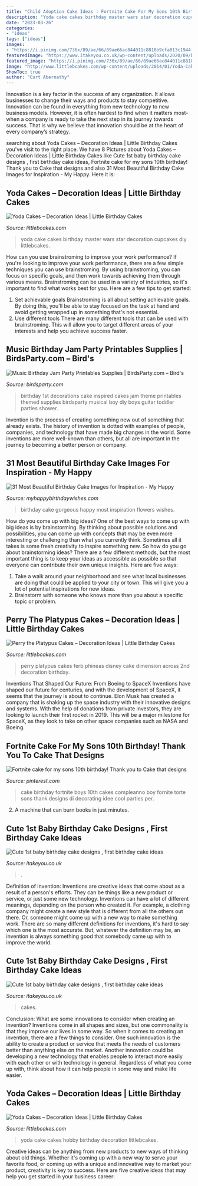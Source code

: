 ```yaml
---
title: "Child Adoption Cake Ideas : Fortnite Cake For My Sons 10th Birthday! Thank You To Cake That Designs"
description: "Yoda cake cakes birthday master wars star decoration cupcakes diy littlebcakes"
date: "2023-03-26"
categories:
- "ideas"
tags: ["ideas"]
images:
- "https://i.pinimg.com/736x/89/ae/66/89ae66ac844011c8818b9cfa813c1944.jpg"
featuredImage: "https://www.itakeyou.co.uk/wp-content/uploads/2020/09/birthday-cakes-1-397x580.jpg"
featured_image: "https://i.pinimg.com/736x/89/ae/66/89ae66ac844011c8818b9cfa813c1944.jpg"
image: "http://www.littlebcakes.com/wp-content/uploads/2014/01/Yoda-Cake-Images.jpg"
ShowToc: true
author: "Curt Abernathy"
---
```



Innovation is a key factor in the success of any organization. It allows businesses to change their ways and products to stay competitive. Innovation can be found in everything from new technology to new business models. However, it is often hardest to find when it matters most- when a company is ready to take the next step in its journey towards success. That is why we believe that innovation should be at the heart of every company’s strategy.

	

		
searching about Yoda Cakes – Decoration Ideas | Little Birthday Cakes you've visit to the right place. We have 8 Pictures about Yoda Cakes – Decoration Ideas | Little Birthday Cakes like Cute 1st baby birthday cake designs , first birthday cake ideas, Fortnite cake for my sons 10th birthday! Thank you to Cake that designs and also 31 Most Beautiful Birthday Cake Images for Inspiration - My Happy. Here it is:
		
    
## Yoda Cakes – Decoration Ideas | Little Birthday Cakes

<img loading=lazy src="https://www.littlebcakes.com/wp-content/uploads/2014/01/Yoda-Cakes.jpg" onerror="this.onerror=null;this.src='https://tse3.mm.bing.net/th?id=OIP.nhe6tv0GD139yDpoMOae9wHaHv&amp;pid=15.1';" alt="Yoda Cakes – Decoration Ideas | Little Birthday Cakes">

_Source: littlebcakes.com_

>yoda cake cakes birthday master wars star decoration cupcakes diy littlebcakes. 

	

How can you use brainstroming to improve your work performance?
If you're looking to improve your work performance, there are a few simple techniques you can use brainstroming. By using brainstroming, you can focus on specific goals, and then work towards achieving them through various means. Brainstroming can be used in a variety of industries, so it's important to find what works best for you. Here are a few tips to get started: 
1. Set achievable goals
Brainstroming is all about setting achievable goals. By doing this, you'll be able to stay focused on the task at hand and avoid getting wrapped up in something that's not essential. 
2. Use different tools
There are many different tools that can be used with brainstroming. This will allow you to target different areas of your interests and help you achieve success faster. 

    
## Music Birthday Jam Party Printables Supplies | BirdsParty.com – Bird&#039;s

<img loading=lazy src="http://cdn.shopify.com/s/files/1/1644/7575/products/musical-birthday-cake-guitar-piano-record_1024x1024.png?v=1481200591" onerror="this.onerror=null;this.src='https://tse3.mm.bing.net/th?id=OIP.eeHqKGvqvrEU1upkL7stvgHaKr&amp;pid=15.1';" alt="Music Birthday Jam Party Printables Supplies | BirdsParty.com – Bird&#039;s">

_Source: birdsparty.com_

>birthday 1st decorations cake inspired cakes jam theme printables themed supplies birdsparty musical boy diy boys guitar toddler parties shower. 

	

Invention is the process of creating something new out of something that already exists. The history of invention is dotted with examples of people, companies, and technology that have made big changes in the world. Some inventions are more well-known than others, but all are important in the journey to becoming a better person or company.

    
## 31 Most Beautiful Birthday Cake Images For Inspiration - My Happy

<img loading=lazy src="https://www.myhappybirthdaywishes.com/wp-content/uploads/2016/01/gorgeous-birthday-cake-images-with-flowers.jpg" onerror="this.onerror=null;this.src='https://tse3.mm.bing.net/th?id=OIP.QgypCybFwBwio4WYKEvPUAHaKP&amp;pid=15.1';" alt="31 Most Beautiful Birthday Cake Images for Inspiration - My Happy">

_Source: myhappybirthdaywishes.com_

>birthday cake gorgeous happy most inspiration flowers wishes. 

	

How do you come up with big ideas?
One of the best ways to come up with big ideas is by brainstorming. By thinking about possible solutions and possibilities, you can come up with concepts that may be even more interesting or challenging than what you currently think. Sometimes all it takes is some fresh creativity to inspire something new. So how do you go about brainstorming ideas? There are a few different methods, but the most important thing is to keep your ideas as accessible as possible so that everyone can contribute their own unique insights. Here are five ways: 
1) Take a walk around your neighborhood and see what local businesses are doing that could be applied to your city or town. This will give you a lot of potential inspirations for new ideas. 
2) Brainstorm with someone who knows more than you about a specific topic or problem.

    
## Perry The Platypus Cakes – Decoration Ideas | Little Birthday Cakes

<img loading=lazy src="https://www.littlebcakes.com/wp-content/uploads/2014/05/Perry-the-Platypus-Cakes-Ideas.jpg" onerror="this.onerror=null;this.src='https://tse4.mm.bing.net/th?id=OIP.CPaoQAsZIuScHI8KBTjuvAHaFj&amp;pid=15.1';" alt="Perry the Platypus Cakes – Decoration Ideas | Little Birthday Cakes">

_Source: littlebcakes.com_

>perry platypus cakes ferb phineas disney cake dimension across 2nd decoration birthday. 

	

Inventions That Shaped Our Future: From Boeing to SpaceX
Inventions have shaped our future for centuries, and with the development of SpaceX, it seems that the journey is about to continue. Elon Musk has created a company that is shaking up the space industry with their innovative designs and systems. With the help of donations from private investors, they are looking to launch their first rocket in 2019. This will be a major milestone for SpaceX, as they look to take on other space companies such as NASA and Boeing.

    
## Fortnite Cake For My Sons 10th Birthday! Thank You To Cake That Designs

<img loading=lazy src="https://i.pinimg.com/736x/89/ae/66/89ae66ac844011c8818b9cfa813c1944.jpg" onerror="this.onerror=null;this.src='https://tse4.mm.bing.net/th?id=OIP.NOQFN3JcIMbWSAC-NHaU6AHaJ3&amp;pid=15.1';" alt="Fortnite cake for my sons 10th birthday! Thank you to Cake that designs">

_Source: pinterest.com_

>cake birthday fortnite boys 10th cakes compleanno boy fornite torte sons thank designs di decorating idee cool parties per. 

	

2. A machine that can burn books in just minutes.

    
## Cute 1st Baby Birthday Cake Designs , First Birthday Cake Ideas

<img loading=lazy src="https://www.itakeyou.co.uk/wp-content/uploads/2020/09/1st-brithday-cake-2.jpg" onerror="this.onerror=null;this.src='https://tse3.mm.bing.net/th?id=OIP.GFFU3zEQZjNS2JVp1abEigHaOS&amp;pid=15.1';" alt="Cute 1st baby birthday cake designs , first birthday cake ideas">

_Source: itakeyou.co.uk_

>. 

	

Definition of invention:
Inventions are creative ideas that come about as a result of a person's efforts. They can be things like a new product or service, or just some new technology. Inventions can have a lot of different meanings, depending on the person who created it. For example, a clothing company might create a new style that is different from all the others out there. Or, someone might come up with a new way to make something work. There are so many different definitions for inventions, it's hard to say which one is the most accurate. But, whatever the definition may be, an invention is always something good that somebody came up with to improve the world.

    
## Cute 1st Baby Birthday Cake Designs , First Birthday Cake Ideas

<img loading=lazy src="https://www.itakeyou.co.uk/wp-content/uploads/2020/09/birthday-cakes-1-397x580.jpg" onerror="this.onerror=null;this.src='https://tse3.mm.bing.net/th?id=OIP.BOcY_45ycyM5LhswBqdD2AAAAA&amp;pid=15.1';" alt="Cute 1st baby birthday cake designs , first birthday cake ideas">

_Source: itakeyou.co.uk_

>cakes. 

	

Conclusion: What are some innovations to consider when creating an invention?
Inventions come in all shapes and sizes, but one commonality is that they improve our lives in some way. So when it comes to creating an invention, there are a few things to consider. One such innovation is the ability to create a product or service that meets the needs of customers better than anything else on the market. Another innovation could be developing a new technology that enables people to interact more easily with each other or with technology in general. Regardless of what you come up with, think about how it can help people in some way and make life easier.

    
## Yoda Cakes – Decoration Ideas | Little Birthday Cakes

<img loading=lazy src="http://www.littlebcakes.com/wp-content/uploads/2014/01/Yoda-Cake-Images.jpg" onerror="this.onerror=null;this.src='https://tse2.mm.bing.net/th?id=OIP.85APGfRLi5-uYTOdTd2wtQHaHa&amp;pid=15.1';" alt="Yoda Cakes – Decoration Ideas | Little Birthday Cakes">

_Source: littlebcakes.com_

>yoda cake cakes hobby birthday decoration littlebcakes. 

	

Creative ideas can be anything from new products to new ways of thinking about old things. Whether it's coming up with a new way to serve your favorite food, or coming up with a unique and innovative way to market your product, creativity is key to success. Here are five creative ideas that may help you get started in your business career: 

